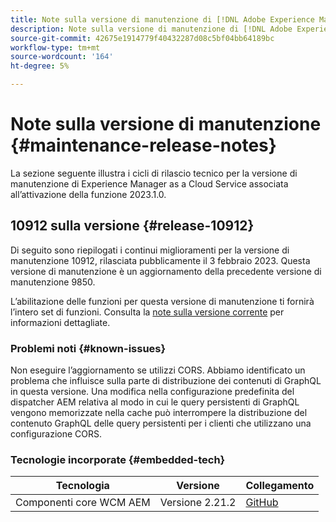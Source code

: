 ```yaml
---
title: Note sulla versione di manutenzione di [!DNL Adobe Experience Manager] as a Cloud Service associato all’attivazione della funzione 2023.1.0.
description: Note sulla versione di manutenzione di [!DNL Adobe Experience Manager] as a Cloud Service associato all’attivazione della funzione 2023.1.0.
source-git-commit: 42675e1914779f40432287d08c5bf04bb64189bc
workflow-type: tm+mt
source-wordcount: '164'
ht-degree: 5%

---
```


# Note sulla versione di manutenzione {#maintenance-release-notes}

La sezione seguente illustra i cicli di rilascio tecnico per la versione di manutenzione di Experience Manager as a Cloud Service associata all’attivazione della funzione 2023.1.0.

## 10912 sulla versione {#release-10912}

Di seguito sono riepilogati i continui miglioramenti per la versione di manutenzione 10912, rilasciata pubblicamente il 3 febbraio 2023. Questa versione di manutenzione è un aggiornamento della precedente versione di manutenzione 9850.

L’abilitazione delle funzioni per questa versione di manutenzione ti fornirà l’intero set di funzioni. Consulta la [note sulla versione corrente](/help/release-notes/release-notes-cloud/release-notes-current.md) per informazioni dettagliate.

### Problemi noti {#known-issues}

Non eseguire l’aggiornamento se utilizzi CORS. Abbiamo identificato un problema che influisce sulla parte di distribuzione dei contenuti di GraphQL in questa versione. Una modifica nella configurazione predefinita del dispatcher AEM relativa al modo in cui le query persistenti di GraphQL vengono memorizzate nella cache può interrompere la distribuzione del contenuto GraphQL delle query persistenti per i clienti che utilizzano una configurazione CORS.

### Tecnologie incorporate {#embedded-tech}

| Tecnologia | Versione | Collegamento |
|---|---|---|
| Componenti core WCM AEM | Versione 2.21.2 | [GitHub](https://github.com/adobe/aem-core-wcm-components) |
